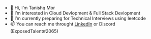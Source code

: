 - 👋 Hi, I’m Tanishq Mor
- 👀 I’m interested in Cloud Devlopment & Full Stack Devlopment 
- 🌱 I’m currently preparing for Technical Interviews using leetcode
- 📫 You can reach me throught [LinkedIn](https://www.linkedin.com/in/tanishq-mor/) or Discord (ExposedTalent#2065)

<!---
exposedtalent/exposedtalent is a ✨ special ✨ repository because its `README.md` (this file) appears on your GitHub profile.
You can click the Preview link to take a look at your changes.
--->
